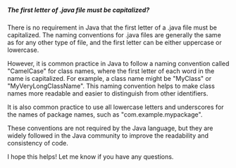 ##### _The first letter of .java file must be capitalized?_

There is no requirement in Java that the first letter of a .java file must be capitalized. The naming conventions for .java files are generally the same as for any other type of file, and the first letter can be either uppercase or lowercase.

However, it is common practice in Java to follow a naming convention called "CamelCase" for class names, where the first letter of each word in the name is capitalized. For example, a class name might be "MyClass" or "MyVeryLongClassName". This naming convention helps to make class names more readable and easier to distinguish from other identifiers.

It is also common practice to use all lowercase letters and underscores for the names of package names, such as "com.example.mypackage".

These conventions are not required by the Java language, but they are widely followed in the Java community to improve the readability and consistency of code.

I hope this helps! Let me know if you have any questions.
